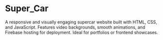 # Super_Car
A responsive and visually engaging supercar website built with HTML, CSS, and JavaScript. Features video backgrounds, smooth animations, and Firebase hosting for deployment. Ideal for portfolios or frontend showcases.
